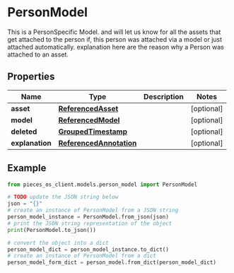 # PersonModel

This is a PersonSpecific Model. and will let us know for all the assets that get attached to the person if, this person was attached via a model or just attached automatically.  explanation here are the reason why a Person was attached to an asset.

## Properties

Name | Type | Description | Notes
------------ | ------------- | ------------- | -------------
**asset** | [**ReferencedAsset**](ReferencedAsset) |  | [optional] 
**model** | [**ReferencedModel**](ReferencedModel) |  | [optional] 
**deleted** | [**GroupedTimestamp**](GroupedTimestamp) |  | [optional] 
**explanation** | [**ReferencedAnnotation**](ReferencedAnnotation) |  | [optional] 

## Example

```python
from pieces_os_client.models.person_model import PersonModel

# TODO update the JSON string below
json = "{}"
# create an instance of PersonModel from a JSON string
person_model_instance = PersonModel.from_json(json)
# print the JSON string representation of the object
print(PersonModel.to_json())

# convert the object into a dict
person_model_dict = person_model_instance.to_dict()
# create an instance of PersonModel from a dict
person_model_form_dict = person_model.from_dict(person_model_dict)
```



